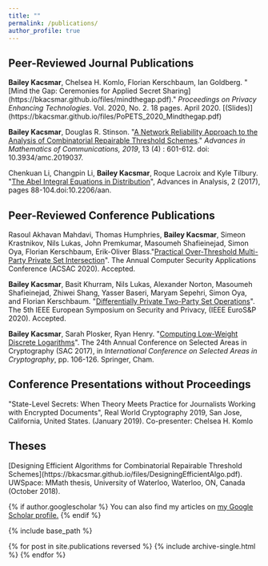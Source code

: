 ```yaml
---
title: ""
permalink: /publications/
author_profile: true
---
```


<h2>Peer-Reviewed Journal Publications</h2>
<b>Bailey Kacsmar</b>, Chelsea H. Komlo, Florian Kerschbaum, Ian Goldberg. &quot;[Mind the Gap: Ceremonies for Applied Secret Sharing](https://bkacsmar.github.io/files/mindthegap.pdf).&quot; <i> Proceedings on Privacy Enhancing Technologies</i>. Vol. 2020, No. 2. 18 pages. April 2020. [(Slides)](https://bkacsmar.github.io/files/PoPETS_2020_Mindthegap.pdf)
<br>

<b>Bailey Kacsmar</b>, Douglas R. Stinson. &quot;[A Network Reliability Approach to the Analysis of Combinatorial Repairable Threshold Schemes](https://bkacsmar.github.io/files/networkReliability.pdf).&quot; <i>Advances in Mathematics of Communications, 2019</i>, 13 (4) : 601-612. doi: 10.3934/amc.2019037.
<br>

Chenkuan Li, Changpin Li, <b>Bailey Kacsmar</b>, Roque Lacroix and Kyle Tilbury. &quot;[The Abel Integral Equations in Distribution](https://bkacsmar.github.io/files/abelIntegral.pdf)&quot;, Advances in Analysis, 2 (2017), pages 88-104.doi:10.2206/aan.


<h2>Peer-Reviewed Conference Publications</h2>

Rasoul Akhavan Mahdavi,  Thomas Humphries, <b>Bailey Kacsmar</b>, Simeon Krastnikov, Nils Lukas, John Premkumar,  Masoumeh Shafieinejad, Simon Oya, Florian Kerschbaum, Erik-Oliver Blass.&quot;[Practical Over-Threshold Multi-Party Private Set Intersection](https://bkacsmar.github.io/files/overthresholdPSI.pdf)&quot;. The Annual Computer Security Applications Conference (ACSAC 2020). Accepted.


<b>Bailey Kacsmar</b>, Basit Khurram, Nils Lukas, Alexander Norton, Masoumeh Shafieinejad, Zhiwei Shang, Yasser Baseri, Maryam Sepehri, Simon Oya, and Florian Kerschbaum. &quot;[Differentially Private Two-Party Set Operations](https://bkacsmar.github.io/files/DiPSI.pdf)&quot;. The 5th IEEE European Symposium on Security and Privacy, (IEEE EuroS&P 2020). Accepted. 

<b>Bailey Kacsmar</b>, Sarah Plosker, Ryan Henry. &quot;[Computing Low-Weight Discrete Logarithms](https://bkacsmar.github.io/files/Low_weight_DLP_ext.pdf)&quot;. The 24th Annual Conference on Selected Areas in Cryptography (SAC 2017), in <i>International Conference on Selected Areas in Cryptography</i>, pp. 106-126. Springer, Cham.


<h2>Conference Presentations without Proceedings</h2>
"State-Level Secrets: When Theory Meets Practice for Journalists Working with Encrypted Documents", Real World Cryptography 2019, San Jose, California, United States. (January 2019). Co-presenter: Chelsea H. Komlo



<h2>Theses</h2>
[Designing Efficient Algorithms for Combinatorial Repairable Threshold Schemes](https://bkacsmar.github.io/files/DesigningEfficientAlgo.pdf). UWSpace: MMath
thesis, University of Waterloo, Waterloo, ON, Canada (October 2018).



{% if author.googlescholar %}
  You can also find my articles on <u><a href="{{author.googlescholar}}">my Google Scholar profile</a>.</u>
{% endif %}

{% include base_path %}

{% for post in site.publications reversed %}
  {% include archive-single.html %}
{% endfor %}
